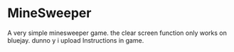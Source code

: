 # MineSweeper
A very simple minesweeper game. the clear screen function only works on bluejay.
dunno y i upload
Instructions in game.
